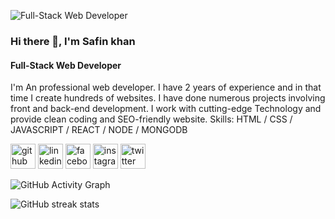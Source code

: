 ![Full-Stack Web Developer ]([https://pbs.twimg.com/profile_banners/1438553128123572247/1654008233/600x200](https://1.bp.blogspot.com/-7A4WynwLsMw/XbBpCXG8fHI/AAAAAAAAMt4/uOa1bpLskYgrwGbllhSu2SDj_Mig8SXJQCLcBGAsYHQ/s1600/2000_600px.gif))
### Hi there 👋, I'm Safin khan
#### Full-Stack Web Developer 
 I'm  An professional web developer. I have 2 years of experience and in that time I create hundreds of websites. I have done numerous projects involving front and back-end development. I work with cutting-edge Technology and provide clean coding and SEO-friendly website.
Skills: HTML / CSS / JAVASCRIPT / REACT / NODE / MONGODB

[<img src='https://cdn.jsdelivr.net/npm/simple-icons@3.0.1/icons/github.svg' alt='github' height='40'>](https://github.com/safinxr)  [<img src='https://cdn.jsdelivr.net/npm/simple-icons@3.0.1/icons/linkedin.svg' alt='linkedin' height='40'>](https://www.linkedin.com/in/safin-khan-59255122a/)  [<img src='https://cdn.jsdelivr.net/npm/simple-icons@3.0.1/icons/facebook.svg' alt='facebook' height='40'>](https://www.facebook.com/safinxr)  [<img src='https://cdn.jsdelivr.net/npm/simple-icons@3.0.1/icons/instagram.svg' alt='instagram' height='40'>](https://www.instagram.com/safinkhanbd/)  [<img src='https://cdn.jsdelivr.net/npm/simple-icons@3.0.1/icons/twitter.svg' alt='twitter' height='40'>](https://twitter.com/SafinKh88340177)  

![GitHub Activity Graph](https://activity-graph.herokuapp.com/graph?username=safinxr)  

![GitHub streak stats](https://github-readme-streak-stats.herokuapp.com/?user=safinxr)  

